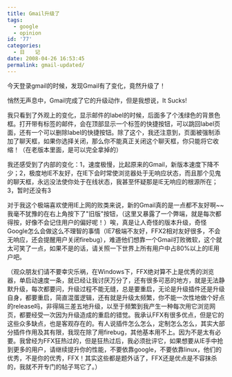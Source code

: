 ```yaml
---
title: Gmail升级了
tags:
  - google
  - opinion
id: '77'
categories:
  - 日　　记
date: 2008-04-26 16:53:45
permalink: gmail-updated/
---
```


今天登录gmail的时候，发现Gmail有了变化，竟然升级了！  
  
悄然无声息中，Gmail完成了它的升级动作，但是我想说，It Sucks!  
  
我只看到了外观上的变化，显示邮件的label的时候，后面多了个浅绿色的背景色框。打开带有标签的邮件，会在顶部显示一个标签的快捷按钮，可以跳回label页面，还有一个可以删除label的快捷按钮。除了这个，我还注意到，页面被强制添加了聊天框，如果你选择关闭，那么你不能真正关闭这个聊天框，你只能将它收缩！（在老版本里面，是可以完全拿掉的）  
  
我还感受到了内部的变化：1，速度极慢，比起原来的Gmail，新版本速度下降不少；2，极度地IE不友好，在IE下会时常使浏览器处于无响应状态，而且那个见鬼的聊天框，永远没法使你处于在线状态，我甚至怀疑那是IE无响应的根源所在；3，暂时还没有3  
  
对于我这个极端喜欢使用IE上网的败类来说，新的Gmail真的是一点都不友好啊~~我毫不犹豫的在右上角按下了"旧版"按钮，（这里又暴露了一个弊端，就是每次都得按，好像不会记住用户的偏好呢！）唉，真是让人奇怪的版本升级，奇怪Google怎么会做这么不理智的事情（IE7极端不友好，FFX2相对友好很多，不会无响应，还会提醒用户关闭firebug），难道他们想靠一个Gmail打败微软，这个就太可笑了一点，如果不是的话，请关照一下世界上所有用户中占80%以上的IE用户吧。  
  
（观众朋友们请不要幸灾乐祸，在Windows下，FFX绝对算不上是优秀的浏览器，单启动速度一条，就已经让我讨厌万分了，还有很多可恶的地方，就是无法静默升级，每次都要问，升级过程不能无缝，总是要重启，无论是升级插件还是升级自身，都要重启，简直混蛋逻辑，还有就是升级太频繁，你不能一次性地做个好点的release吗，非得隔三差五地升级，以至于频繁到我产生一种每次用它浏览网页，都要经受一次因为升级造成的重启的错觉。我承认FFX有很多优点，但是它的这些众多缺点，也是客观存在的。有人说插件怎么怎么，定制怎么怎么，其实大部分插件作用及其有限，我现在除了用firebug，其他基本用不上。因为不是太有必要。我曾经为FFX狂热过的，但是狂热过后，我必须批评它，如果想要从IE手中抢到更多的用户，请继续提升你的性能，不要依靠google，不要依靠linux，他们的优秀，不是你的优秀，FFX！其实这些都是题外话了，FFX还是优点是不容抹杀的，我就不开专门的帖子骂它了。）